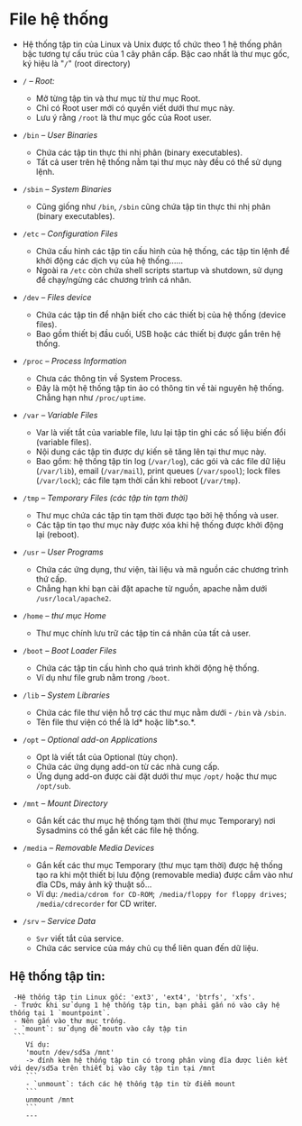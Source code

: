 # File hệ thống

  - Hệ thống tập tin của Linux và Unix được tổ chức theo 1 hệ thống phân bậc tương tự cấu trúc của 1 cây phân cấp. Bậc cao nhất là thư mục gốc, ký hiệu là "`/`" (root directory)

- `/` – *Root:*
    - Mở từng tập tin và thư mục từ thư mục Root.
    - Chỉ có Root user mới có quyền viết dưới thư mục này.
    - Lưu ý rằng `/root` là thư mục gốc của Root user.
- `/bin` – *User Binaries*
    - Chứa các tập tin thực thi nhị phân (binary executables).
    - Tất cả user trên hệ thống nằm tại thư mục này đều có thể sử dụng lệnh.
- `/sbin` – *System Binaries*
    - Cũng giống như `/bin`, `/sbin` cũng chứa tập tin thực thi nhị phân (binary executables).
- `/etc` – *Configuration Files*
    - Chứa cấu hình các tập tin cấu hình của hệ thống, các tập tin lệnh để khởi động các dịch vụ của hệ thống……
    - Ngoài ra `/etc` còn chứa shell scripts startup và shutdown, sử dụng để chạy/ngừng các chương trình cá nhân.
- `/dev` – *Files device*
    - Chứa các tập tin để nhận biết cho các thiết bị của hệ thống (device files).
    - Bao gồm thiết bị đầu cuối, USB hoặc các thiết bị được gắn trên hệ thống.
- `/proc` – *Process Information*
    - Chưa các thông tin về System Process.
    - Đây là một hệ thống tập tin ảo có thông tin về tài nguyên hệ thống. Chẳng hạn như `/proc/uptime`.
- `/var` – *Variable Files*
    - Var là viết tắt của variable file, lưu lại tập tin ghi các số liệu biến đổi (variable files).
    - Nội dung các tập tin được dự kiến sẽ tăng lên tại thư mục này.
    - Bao gồm: hệ thống tập tin log (`/var/log`), các gói và các file dữ liệu (`/var/lib`), email (`/var/mail`), print queues (`/var/spool`); lock files (`/var/lock`); các file tạm thời cần khi reboot (`/var/tmp`).
- `/tmp` – *Temporary Files (các tập tin tạm thời)*
    - Thư mục chứa các tập tin tạm thời được tạo bởi hệ thống và user.
    - Các tập tin tạo thư mục này được xóa khi hệ thống được khởi động lại (reboot).
- `/usr` – *User Programs*
    - Chứa các ứng dụng, thư viện, tài liệu và mã nguồn các chương trình thứ cấp.
    - Chẳng hạn khi bạn cài đặt apache từ nguồn, apache nằm dưới `/usr/local/apache2`.
- `/home` – *thư mục Home*
    - Thư mục chính lưu trữ các tập tin cá nhân của tất cả user.
- `/boot` – *Boot Loader Files*
    - Chứa các tập tin cấu hình cho quá trình khởi động hệ thống.
    - Ví dụ như file grub nằm trong `/boot`.
- `/lib` – *System Libraries*
    - Chứa các file thư viện hỗ trợ các thư mục nằm dưới - `/bin` và `/sbin`.
    - Tên file thư viện có thể là ld* hoặc lib*.so.*.
- `/opt` – *Optional add-on Applications*
    - Opt là viết tắt của Optional (tùy chọn).
    - Chứa các ứng dụng add-on từ các nhà cung cấp.
    - Ứng dụng add-on được cài đặt dưới thư mục `/opt/` hoặc thư mục `/opt/sub`.
- `/mnt` – *Mount Directory*
    - Gắn kết các thư mục hệ thống tạm thời (thư mục Temporary) nơi Sysadmins có thể gắn kết các file hệ thống.
- `/media` – *Removable Media Devices*
    - Gắn kết các thư mục Temporary (thư mục tạm thời) được hệ thống tạo ra khi một thiết bị lưu động (removable media) được cắm vào như đĩa CDs, máy ảnh kỹ thuật số...
    - Ví dụ: `/media/cdrom for CD-ROM`;` /media/floppy for floppy drives`; `/media/cdrecorder` for CD writer.

- `/srv` – *Service Data*
    - `Svr` viết tắt của service.
    - Chứa các service của máy chủ cụ thể liên quan đến dữ liệu.

## Hệ thống tập tin:
     -Hệ thống tập tin Linux gốc: 'ext3', 'ext4', 'btrfs', 'xfs'.
     - Trước khi sử dụng 1 hệ thống tập tin, bạn phải gắn nó vào cây hệ thống tại 1 `mountpoint`.
     - Nên gắn vào thư mục trống.
     - `mount`: sử dụng để moutn vào cây tập tin
     ```
        Ví dụ: 
        'moutn /dev/sd5a /mnt'
        -> đính kèm hệ thống tập tin có trong phân vùng đĩa được liên kết với dev/sd5a trên thiết bị vào cây tập tin tại /mnt
        ```
        - `unmount`: tách các hệ thống tập tin từ điểm mount
        ```
        unmount /mnt
        ```
        ---
